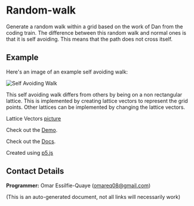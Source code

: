 # Random-walk

Generate a random walk within a grid based on the work of Dan from the coding
train.  The difference between this random walk and normal ones is that it is
self avoiding.  This means that the path does not cross itself.

## Example
Here's an image of an example self avoiding walk:

![Self Avoiding Walk](https://omareq.github.io/imgs/p_020.jpg)

This self avoiding walk differs from others by being on a non rectangular
lattice.  This is implemented by creating lattice vectors to represent the grid
points.  Other lattices can be implemented by changing the lattice vectors.

Lattice Vectors [picture](https://mpb.readthedocs.io/en/latest/Data_Analysis_Tutorial/)

Check out the [Demo](https://omareq.github.io/random-walk/).

Check out the [Docs](https://omareq.github.io/random-walk/docs/).

Created using [p5.js](https://p5js.org/)

## Contact Details
__Programmer:__ Omar Essilfie-Quaye (omareq08@gmail.com)


(This is an auto-generated document, not all links will necessarily work)
